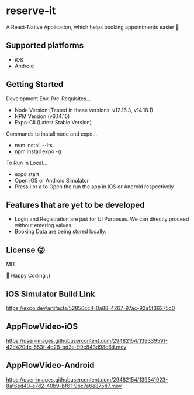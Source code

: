 
# reserve-it

A React-Native Application, which helps booking appointments easier 🚀


## Supported platforms

- iOS
- Android


## Getting Started

Development Env, Pre-Requisites...

- Node Version (Tested in these versions: v12.16.3, v14.18.1)
- NPM Version (v6.14.15)
- Expo-Cli (Latest Stable Version)


Commands to install node and expo...

- nvm install --lts
- npm install expo -g


To Run in Local...

- expo start
- Open iOS or Android Simulator
- Press i or a to Open the run the app in iOS or Android respectively


## Features that are yet to be developed

- Login and Registration are just for UI Purposes. We can directly proceed without entering values.
- Booking Data are being stored locally.


## License 😜

MIT.

🦊 Happy Coding ;)

## iOS Simulator Build Link
https://expo.dev/artifacts/52850cc4-0a88-4267-97ac-92a5f36275c0

## AppFlowVideo-iOS
https://user-images.githubusercontent.com/29482154/139339591-42d420de-553f-4d28-bd3e-99c843d98e6d.mov

## AppFlowVideo-Android
https://user-images.githubusercontent.com/29482154/139341923-8af6ed40-e7d2-40b9-bf61-9bc7e6e87547.mov







